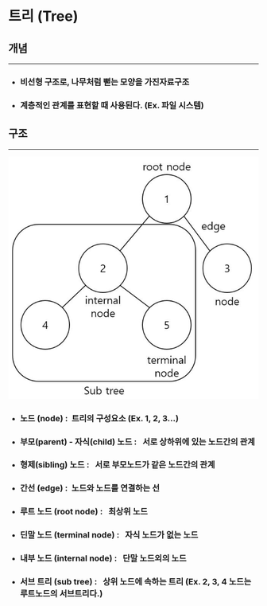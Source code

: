 트리 (Tree)
=============
## 개념
----
- ### 비선형 구조로, 나무처럼 뻗는 모양을 가진자료구조
- ### 계층적인 관계를 표현할 때 사용된다. (Ex. 파일 시스템)

## 구조
-------
<center><img src = "./img/TreeModel.JPG"></center>

- ### 노드 (node) : &nbsp;트리의 구성요소 (Ex. 1, 2, 3...)
- ### 부모(parent) - 자식(child) 노드 : &nbsp; 서로 상하위에 있는 노드간의 관계
- ### 형제(sibling) 노드 : &nbsp; 서로 부모노드가 같은 노드간의 관계
- ### 간선 (edge) : &nbsp;노드와 노드를 연결하는 선
- ### 루트 노드 (root node) : &nbsp; 최상위 노드
- ### 딘말 노드 (terminal node) : &nbsp; 자식 노드가 없는 노드
- ### 내부 노드 (internal node) : &nbsp; 단말 노드외의 노드
- ### 서브 트리 (sub tree) : &nbsp; 상위 노드에 속하는 트리 (Ex. 2, 3, 4 노드는 루트노드의 서브트리다.)
